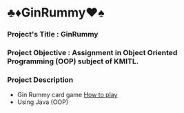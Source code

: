 # ♣️♦️GinRummy♥️♠️

### Project's Title : GinRummy
### Project Objective : Assignment in Object Oriented Programming (OOP) subject of KMITL.
### Project Description 
- Gin Rummy card game [How to play](https://bicyclecards.com/how-to-play/gin-rummy/)
- Using Java (OOP)


